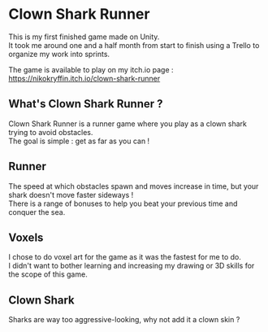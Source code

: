# Clown Shark Runner

This is my first finished game made on Unity.  
It took me around one and a half month from start to finish using a Trello to organize my work into sprints.

The game is available to play on my itch.io page :  
https://nikokryffin.itch.io/clown-shark-runner

## What's Clown Shark Runner ?

Clown Shark Runner is a runner game where you play as a clown shark trying to avoid obstacles.  
The goal is simple : get as far as you can !

## Runner

The speed at which obstacles spawn and moves increase in time, but your shark doesn't move faster sideways !  
There is a range of bonuses to help you beat your previous time and conquer the sea.

## Voxels

I chose to do voxel art for the game as it was the fastest for me to do.  
I didn't want to bother learning and increasing my drawing or 3D skills for the scope of this game.

## Clown Shark

Sharks are way too aggressive-looking, why not add it a clown skin ?
